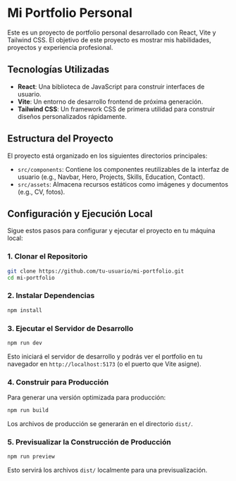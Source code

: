 # Mi Portfolio Personal

Este es un proyecto de portfolio personal desarrollado con React, Vite y Tailwind CSS. El objetivo de este proyecto es mostrar mis habilidades, proyectos y experiencia profesional.

## Tecnologías Utilizadas

- **React**: Una biblioteca de JavaScript para construir interfaces de usuario.
- **Vite**: Un entorno de desarrollo frontend de próxima generación.
- **Tailwind CSS**: Un framework CSS de primera utilidad para construir diseños personalizados rápidamente.

## Estructura del Proyecto

El proyecto está organizado en los siguientes directorios principales:

- `src/components`: Contiene los componentes reutilizables de la interfaz de usuario (e.g., Navbar, Hero, Projects, Skills, Education, Contact).
- `src/assets`: Almacena recursos estáticos como imágenes y documentos (e.g., CV, fotos).

## Configuración y Ejecución Local

Sigue estos pasos para configurar y ejecutar el proyecto en tu máquina local:

### 1. Clonar el Repositorio

```bash
git clone https://github.com/tu-usuario/mi-portfolio.git
cd mi-portfolio
```

### 2. Instalar Dependencias

```bash
npm install
```

### 3. Ejecutar el Servidor de Desarrollo

```bash
npm run dev
```

Esto iniciará el servidor de desarrollo y podrás ver el portfolio en tu navegador en `http://localhost:5173` (o el puerto que Vite asigne).

### 4. Construir para Producción

Para generar una versión optimizada para producción:

```bash
npm run build
```

Los archivos de producción se generarán en el directorio `dist/`.

### 5. Previsualizar la Construcción de Producción

```bash
npm run preview
```

Esto servirá los archivos `dist/` localmente para una previsualización.